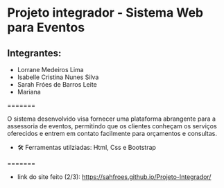# Projeto integrador - Sistema Web para Eventos 

## Integrantes:

- Lorrane Medeiros Lima
- Isabelle Cristina Nunes Silva
- Sarah Fróes de Barros Leite
- Mariana


=======


O sistema desenvolvido visa fornecer uma plataforma abrangente para a assessoria de eventos, permitindo que os clientes conheçam os serviços oferecidos e entrem em contato facilmente para orçamentos e consultas.

- 🛠️ Ferramentas utilziadas: Html, Css e Bootstrap



=======

- link do site feito (2/3): https://sahfroes.github.io/Projeto-Integrador/

